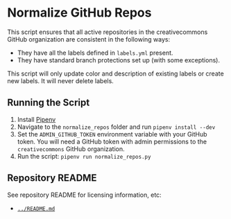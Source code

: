 # Normalize GitHub Repos

This script ensures that all active repositories in the creativecommons GitHub
organization are consistent in the following ways:
* They have all the labels defined in `labels.yml` present.
* They have standard branch protections set up (with some exceptions).

This script will only update color and description of existing labels or create
new labels. It will never delete labels.


## Running the Script

1. Install [Pipenv](https://pipenv.readthedocs.io/en/latest/)
2. Navigate to the `normalize_repos` folder and run `pipenv install --dev`
3. Set the `ADMIN_GITHUB_TOKEN` environment variable with your GitHub token.
   You will need a GitHub token with admin permissions to the `creativecommons`
   GitHub organization.
4. Run the script: `pipenv run normalize_repos.py`


## Repository README

See repository README for licensing information, etc:
- [`../README.md`](../README.md)
